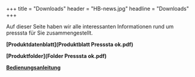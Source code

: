 +++
title = "Downloads"
header = "HB-news.jpg"
headline = "Downloads"
+++

Auf dieser Seite haben wir alle interessanten Informationen rund um presssta für Sie zusammengestellt.

__[Produktdatenblatt](Produktblatt Presssta ok.pdf)__

__[Produktfolder](Folder Presssta ok.pdf)__

__[Bedienungsanleitung](Bedienungsanleitung-Presssta-ok.pdf)__


